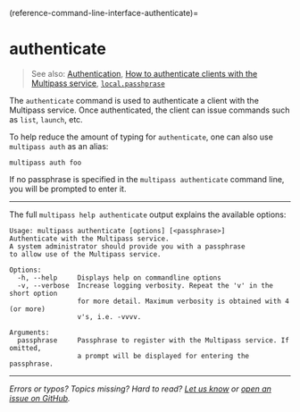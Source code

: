 (reference-command-line-interface-authenticate)=
# authenticate

> See also: [Authentication](/explanation/authentication), [How to authenticate clients with the Multipass service](/how-to-guides/customise-multipass/authenticate-clients-with-the-multipass-service), [`local.passhprase`](/reference/settings/local-passphrase)

The `authenticate` command is used to authenticate a client with the Multipass service. Once authenticated, the client can issue commands such as `list`, `launch`, etc.

To help reduce the amount of typing for `authenticate`, one can also use `multipass auth` as an alias:

```{code-block} text
multipass auth foo
```

If no passphrase is specified in the `multipass authenticate` command line, you will be prompted to enter it.

---

The full `multipass help authenticate` output explains the available options:

```{code-block} text
Usage: multipass authenticate [options] [<passphrase>]
Authenticate with the Multipass service.
A system administrator should provide you with a passphrase
to allow use of the Multipass service.

Options:
  -h, --help     Displays help on commandline options
  -v, --verbose  Increase logging verbosity. Repeat the 'v' in the short option
                 for more detail. Maximum verbosity is obtained with 4 (or more)
                 v's, i.e. -vvvv.

Arguments:
  passphrase     Passphrase to register with the Multipass service. If omitted,
                 a prompt will be displayed for entering the passphrase.
```

---

*Errors or typos? Topics missing? Hard to read? <a href="https://docs.google.com/forms/d/e/1FAIpQLSd0XZDU9sbOCiljceh3rO_rkp6vazy2ZsIWgx4gsvl_Sec4Ig/viewform?usp=pp_url&entry.317501128=https://canonical.com/multipass/docs/authenticate-command" target="_blank">Let us know</a> or <a href="https://github.com/canonical/multipass/issues/new/choose" target="_blank">open an issue on GitHub</a>.*


